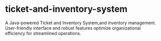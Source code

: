 # ticket-and-inventory-system
A Java-powered Ticket and Inventory System,and inventory management. User-friendly interface and robust features optimize organizational efficiency for streamlined operations.
